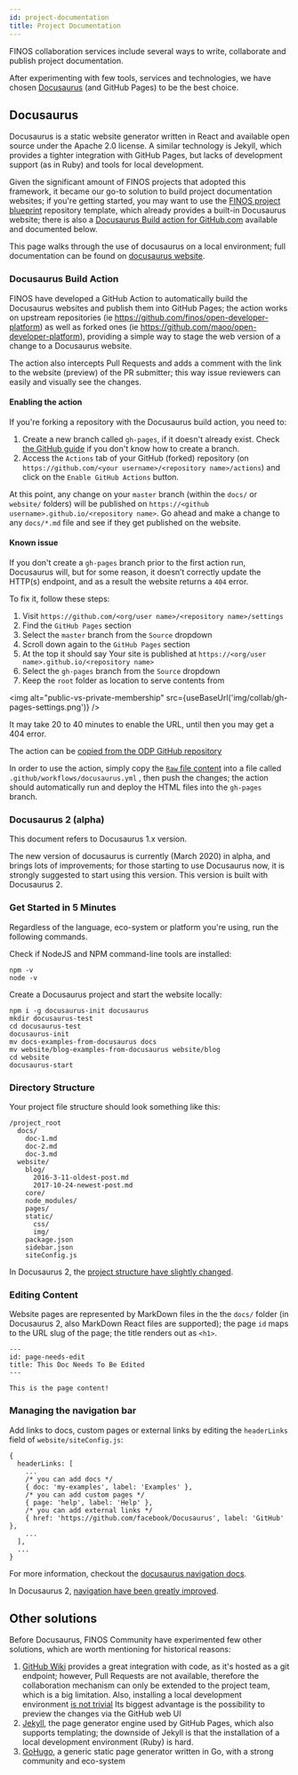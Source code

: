 ```yaml
---
id: project-documentation
title: Project Documentation
---
```


FINOS collaboration services include several ways to write, collaborate and publish project documentation.

After experimenting with few tools, services and technologies, we have chosen [Docusaurus](#using-docusaurus) (and GitHub Pages) to be the best choice.

## Docusaurus

Docusaurus is a static website generator written in React and available open source under the Apache 2.0 license. A similar technology is Jekyll, which provides a tighter integration with GitHub Pages, but lacks of development support (as in Ruby) and tools for local development.

Given the significant amount of FINOS projects that adopted this framework, it became our go-to solution to build project documentation websites; if you're getting started, you may want to use the [FINOS project blueprint](https://github.com/finos/project-blueprint) repository template, which already provides a built-in Docusaurus website; there is also a [Docusaurus Build action for GitHub.com](#docusaurus-build-action) available and documented below.

This page walks through the use of docusaurus on a local environment; full documentation can be found on [docusaurus website](https://docusaurus.io/).

### Docusaurus Build Action
FINOS have developed a GitHub Action to automatically build the Docusaurus websites and publish them into GitHub Pages; the action works on upstream repositories (ie https://github.com/finos/open-developer-platform) as well as forked ones (ie https://github.com/maoo/open-developer-platform), providing a simple way to stage the web version of a change to a Docusaurus website.

The action also intercepts Pull Requests and adds a comment with the link to the website (preview) of the PR submitter; this way issue reviewers can easily and visually see the changes.

#### Enabling the action
If you're forking a repository with the Docusaurus build action, you need to:

1. Create a new branch called `gh-pages`, if it doesn't already exist. Check [the GitHub guide](https://help.github.com/en/github/collaborating-with-issues-and-pull-requests/creating-and-deleting-branches-within-your-repository) if you don't know how to create a branch.
2. Access the `Actions` tab of your GitHub (forked) repository (on `https://github.com/<your username>/<repository name>/actions`) and click on the `Enable GitHub Actions` button.

At this point, any change on your `master` branch (within the `docs/` or `website/` folders) will be published on `https://<github username>.github.io/<repository name>`. Go ahead and make a change to any `docs/*.md` file and see if they get published on the website.

#### Known issue
If you don't create a `gh-pages` branch prior to the first action run, Docusaurus will, but for some reason, it doesn’t correctly update the HTTP(s) endpoint, and as a result the website returns a `404` error.

To fix it, follow these steps:

1. Visit `https://github.com/<org/user name>/<repository name>/settings`
2. Find the `GitHub Pages` section
3. Select the `master` branch from the `Source` dropdown
4. Scroll down again to the `GitHub Pages` section
5. At the top it should say Your site is published at `https://<org/user name>.github.io/<repository name>`
6. Select the `gh-pages` branch from the `Source` dropdown
7. Keep the `root` folder as location to serve contents from

<img alt="public-vs-private-membership" src={useBaseUrl('img/collab/gh-pages-settings.png')} />

It may take 20 to 40 minutes to enable the URL, until then you may get a 404 error.

The action can be [copied from the ODP GitHub repository](https://github.com/finos/open-developer-platform/blob/master/.github/workflows/docusaurus.yml)

In order to use the action, simply copy the [`Raw` file content](https://github.com/finos/open-developer-platform/blob/master/.github/workflows/docusaurus.yml) into a file called `.github/workflows/docusaurus.yml` , then push the changes; the action should automatically run and deploy the HTML files into the `gh-pages` branch.

### Docusaurus 2 (alpha)
This document refers to Docusaurus 1.x version.

The new version of docusaurus is currently (March 2020) in alpha, and brings lots of improvements; for those starting to use Docusaurus now, it is strongly suggested to start using this version. This version is built with Docusaurus 2.

### Get Started in 5 Minutes
Regardless of the language, eco-system or platform you're using, run the following commands.

Check if NodeJS and NPM command-line tools are installed:
```
npm -v
node -v
```

Create a Docusaurus project and start the website locally:
```
npm i -g docusaurus-init docusaurus
mkdir docusaurus-test
cd docusaurus-test
docusaurus-init
mv docs-examples-from-docusaurus docs
mv website/blog-examples-from-docusaurus website/blog
cd website
docusaurus-start
```

### Directory Structure
Your project file structure should look something like this:

```
/project_root
  docs/
    doc-1.md
    doc-2.md
    doc-3.md
  website/
    blog/
      2016-3-11-oldest-post.md
      2017-10-24-newest-post.md
    core/
    node_modules/
    pages/
    static/
      css/
      img/
    package.json
    sidebar.json
    siteConfig.js
```

In Docusaurus 2, the [project structure have slightly changed](https://v2.docusaurus.io/docs/installation#project-structure). 

### Editing Content
Website pages are represented by MarkDown files in the the `docs/` folder (in Docusaurus 2, also MarkDown React files are supported); the page `id` maps to the URL slug of the page; the title renders out as `<h1>`.

```
---
id: page-needs-edit
title: This Doc Needs To Be Edited
---

This is the page content!
```

### Managing the navigation bar
Add links to docs, custom pages or external links by editing the `headerLinks` field of `website/siteConfig.js`:

```
{
  headerLinks: [
    ...
    /* you can add docs */
    { doc: 'my-examples', label: 'Examples' },
    /* you can add custom pages */
    { page: 'help', label: 'Help' },
    /* you can add external links */
    { href: 'https://github.com/facebook/Docusaurus', label: 'GitHub' },
    ...
  ],
  ...
}
```
For more information, checkout the [docusaurus navigation docs](https://docusaurus.io/docs/en/navigation).

In Docusaurus 2, [navigation have been greatly improved](https://v2.docusaurus.io/docs/sidebar).

## Other solutions
Before Docusaurus, FINOS Community have experimented few other solutions, which are worth mentioning for historical reasons:

1. [GitHub Wiki](https://help.github.com/en/github/building-a-strong-community/about-wikis) provides a great integration with code, as it's hosted as a git endpoint; however, Pull Requests are not available, therefore the collaboration mechanism can only be extended to the project team, which is a big limitation. Also, installing a local development environment [is not trivial](https://gist.github.com/suewonjp/7493de784f4a88c63d1810031609ee35) Its biggest advantage is the possibility to preview the changes via the GitHub web UI
2. [Jekyll](https://jekyllrb.com/), the page generator engine used by GitHub Pages, which also supports templating; the downside of Jekyll is that the installation of a local development environment (Ruby) is hard.
3. [GoHugo](https://gohugo.io/), a generic static page generator written in Go, with a strong community and eco-system
